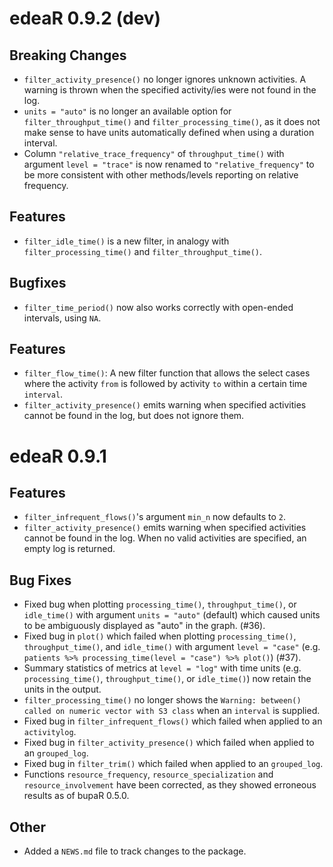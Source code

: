 # edeaR 0.9.2 (dev)

## Breaking Changes

* `filter_activity_presence()` no longer ignores unknown activities. A warning is thrown when the specified activity/ies were not found in the log.
* `units = "auto"` is no longer an available option for `filter_throughput_time()` and `filter_processing_time()`, as it does not make sense to have units automatically defined when using a duration interval. 
* Column `"relative_trace_frequency"` of `throughput_time()` with argument `level = "trace"` is now renamed to `"relative_frequency"` to be more consistent with other methods/levels reporting on relative frequency.

## Features

*  `filter_idle_time()` is a new filter, in analogy with `filter_processing_time()` and `filter_throughput_time()`. 

## Bugfixes

*  `filter_time_period()` now also works correctly with open-ended intervals, using `NA`.


## Features

* `filter_flow_time()`: A new filter function that allows the select cases where the activity `from` is followed by activity `to` within a certain time `interval`.
* `filter_activity_presence()` emits warning when specified activities cannot be found in the log, but does not ignore them. 

# edeaR 0.9.1


## Features

* `filter_infrequent_flows()`'s argument `min_n` now defaults to `2`.
* `filter_activity_presence()` emits warning when specified activities cannot be found in the log. When no valid activities are specified, an empty log is returned. 


## Bug Fixes

* Fixed bug when plotting `processing_time()`, `throughput_time()`, or `idle_time()` with argument
`units = "auto"` (default) which caused units to be ambiguously displayed as "auto" in the graph. (#36).
* Fixed bug in `plot()` which failed when plotting `processing_time()`, `throughput_time()`, and `idle_time()`
with argument `level = "case"` (e.g. `patients %>% processing_time(level = "case") %>% plot()`) (#37).
* Summary statistics of metrics at `level = "log"` with time units (e.g. `processing_time()`,
`throughput_time()`, or `idle_time()`) now retain the units in the output.
* `filter_processing_time()` no longer shows the `Warning: between() called on numeric vector with S3 class` 
when an `interval` is supplied.
* Fixed bug in `filter_infrequent_flows()` which failed when applied to an `activitylog`.
* Fixed bug in `filter_activity_presence()` which failed when applied to an `grouped_log`.
* Fixed bug in `filter_trim()` which failed when applied to an `grouped_log`.
* Functions `resource_frequency`, `resource_specialization` and `resource_involvement` have been corrected, as they showed erroneous results as of bupaR 0.5.0. 


## Other

* Added a `NEWS.md` file to track changes to the package.
